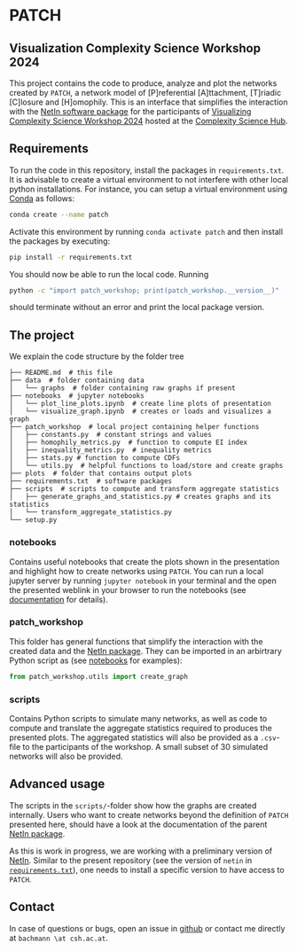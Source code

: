 # PATCH
## Visualization Complexity Science Workshop 2024
This project contains the code to produce, analyze and plot the networks created by `PATCH`, a network model of [P]referential [A]ttachment, [T]riadic [C]losure and [H]omophily.
This is an interface that simplifies the interaction with the [NetIn software package](https://cshvienna.github.io/NetworkInequalities/) for the participants of [Visualizing Complexity Science Workshop 2024](https://vis.csh.ac.at/vis-workshop-2024/) hosted at the [Complexity Science Hub](https://csh.ac.at).

## Requirements
To run the code in this repository, install the packages in `requirements.txt`.
It is advisable to create a virtual environment to not interfere with other local python installations.
For instance, you can setup a virtual environment using [Conda](https://conda.io/projects/conda/en/latest/user-guide/getting-started.html) as follows:
```bash
conda create --name patch
```
Activate this environment by running ```conda activate patch``` and then install the packages by executing:
```bash
pip install -r requirements.txt
```
You should now be able to run the local code.
Running
```bash
python -c "import patch_workshop; print(patch_workshop.__version__)"
```
should terminate without an error and print the local package version.

## The project
We explain the code structure by the folder tree
```
├── README.md  # this file
├── data  # folder containing data
│   └── graphs  # folder containing raw graphs if present
├── notebooks  # jupyter notebooks
│   └── plot_line_plots.ipynb  # create line plots of presentation
│   └── visualize_graph.ipynb  # creates or loads and visualizes a graph
├── patch_workshop  # local project containing helper functions
│   ├── constants.py  # constant strings and values
│   ├── homophily_metrics.py  # function to compute EI index
│   ├── inequality_metrics.py  # inequality metrics
│   ├── stats.py # function to compute CDFs
│   └── utils.py  # helpful functions to load/store and create graphs
├── plots  # folder that contains output plots
├── requirements.txt  # software packages
├── scripts  # scripts to compute and transform aggregate statistics
│   ├── generate_graphs_and_statistics.py # creates graphs and its statistics
│   └── transform_aggregate_statistics.py
└── setup.py
```

### notebooks
Contains useful notebooks that create the plots shown in the presentation and highlight how to create networks using `PATCH`.
You can run a local jupyter server by running ```jupyter notebook``` in your terminal and the open the presented weblink in your browser to run the notebooks (see [documentation](https://docs.jupyter.org/en/latest/) for details).

### patch_workshop
This folder has general functions that simplify the interaction with the created data and the [NetIn package](https://cshvienna.github.io/NetworkInequalities/).
They can be imported in an arbirtrary Python script as (see [notebooks](#notebooks) for examples):
```python
from patch_workshop.utils import create_graph
```

### scripts
Contains Python scripts to simulate many networks, as well as code to compute and translate the aggregate statistics required to produces the presented plots.
The aggregated statistics will also be provided as a `.csv`-file to the participants of the workshop.
A small subset of 30 simulated networks will also be provided.

## Advanced usage
The scripts in the `scripts/`-folder show how the graphs are created internally.
Users who want to create networks beyond the definition of `PATCH` presented here, should have a look at the documentation of the parent [NetIn package](https://cshvienna.github.io/NetworkInequalities/).

As this is work in progress, we are working with a preliminary version of [NetIn](https://github.com/CSHVienna/NetworkInequalities/tree/erpatch).
Similar to the present repository (see the version of `netin` in [`requirements.txt`](requirements.txt)), one needs to install a specific version to have access to `PATCH`.

## Contact
In case of questions or bugs, open an issue in [github](https://github.com/mannbach/2024_visualizing_complexity_patch/issues) or contact me directly at `bachmann \at csh.ac.at`.
